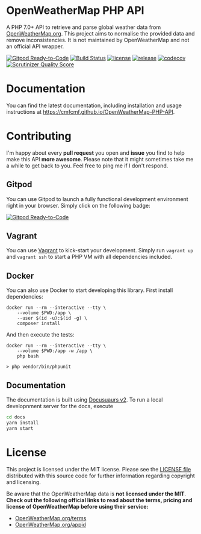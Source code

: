 OpenWeatherMap PHP API
======================

A PHP 7.0+ API to retrieve and parse global weather data from
[OpenWeatherMap.org](http://www.OpenWeatherMap.org).
This project aims to normalise the provided data and remove inconsistencies.
It is not maintained by OpenWeatherMap and not an official API wrapper.

[![Gitpod Ready-to-Code](https://img.shields.io/badge/Gitpod-Ready--to--Code-blue?logo=gitpod)](https://gitpod.io/#https://github.com/cmfcmf/OpenWeatherMap-PHP-API) 
[![Build Status](https://github.com/cmfcmf/OpenWeatherMap-PHP-API/actions/workflows/main.yml/badge.svg)](https://github.com/cmfcmf/OpenWeatherMap-PHP-API/actions/workflows/main.yml)
[![license](https://img.shields.io/github/license/cmfcmf/OpenWeatherMap-PHP-Api.svg)](https://github.com/cmfcmf/OpenWeatherMap-PHP-Api/blob/master/LICENSE)
[![release](https://img.shields.io/github/release/cmfcmf/OpenWeatherMap-PHP-Api.svg)](https://github.com/cmfcmf/OpenWeatherMap-PHP-Api/releases)
[![codecov](https://codecov.io/gh/cmfcmf/OpenWeatherMap-PHP-Api/branch/master/graph/badge.svg)](https://codecov.io/gh/cmfcmf/OpenWeatherMap-PHP-Api)
[![Scrutinizer Quality Score](https://scrutinizer-ci.com/g/cmfcmf/OpenWeatherMap-PHP-Api/badges/quality-score.png?s=f31ca08aa8896416cf162403d34362f0a5da0966)](https://scrutinizer-ci.com/g/cmfcmf/OpenWeatherMap-PHP-Api/)

Documentation
=============

You can find the latest documentation, including installation and usage instructions at https://cmfcmf.github.io/OpenWeatherMap-PHP-API.

Contributing
============
I'm happy about every **pull request** you open and **issue** you find to help make this API **more awesome**. Please note that it might sometimes take me a while to get back to you. Feel free to ping me if I don't respond.

## Gitpod

You can use Gitpod to launch a fully functional development environment right in your browser. Simply click on the following badge:

[![Gitpod Ready-to-Code](https://img.shields.io/badge/Gitpod-Ready--to--Code-blue?logo=gitpod)](https://gitpod.io/#https://github.com/cmfcmf/OpenWeatherMap-PHP-API)

## Vagrant

You can use [Vagrant](https://vagrantup.com) to kick-start your development.
Simply run `vagrant up` and `vagrant ssh` to start a PHP VM with all
dependencies included.

## Docker

You can also use Docker to start developing this library. First install dependencies:

    docker run --rm --interactive --tty \
        --volume $PWD:/app \
        --user $(id -u):$(id -g) \
        composer install

And then execute the tests:

    docker run --rm --interactive --tty \
        --volume $PWD:/app -w /app \
        php bash

    > php vendor/bin/phpunit

## Documentation

The documentation is built using [Docusuaurs v2](https://v2.docusaurus.io/).
To run a local developnment server for the docs, execute

```bash
cd docs
yarn install
yarn start
```

License
=======

This project is licensed under the MIT license.
Please see the [LICENSE file](https://github.com/Cmfcmf/OpenWeatherMap-PHP-Api/blob/master/LICENSE)
distributed with this source code for further information regarding copyright and licensing.

Be aware that the OpenWeatherMap data is **not licensed under the MIT**.
**Check out the following official links to read about the terms, pricing and license of OpenWeatherMap before using their service:**

- [OpenWeatherMap.org/terms](http://OpenWeatherMap.org/terms)
- [OpenWeatherMap.org/appid](http://OpenWeatherMap.org/appid)
